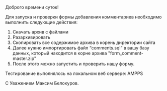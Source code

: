 Доброго времени суток!

Для запуска и проверки формы добавления комментариев необходимо выполнить следующие действия:
1) Скачать архив с файлами 
2) Разархивировать 
3) Скопировать все содержимое архива в корень директории сайта
4) Далее нужно импортировать  файл  “comments.sql”  в вашу базу данных,  который находится в корне архива "form_comment-master.zip"
5) После этого можно запустить и проверить нашу форму.

Тестирование выполнялось на локальном веб сервере: AMPPS


С Уважением
Максим Белокуров.
